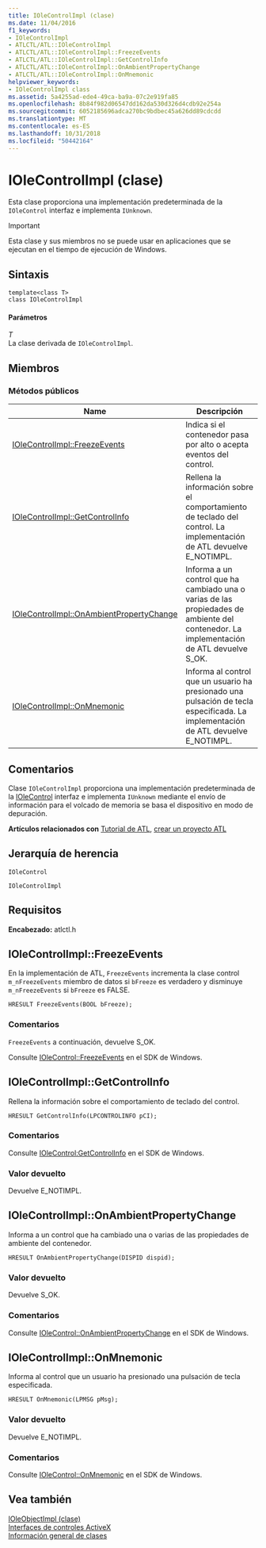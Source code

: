 ```yaml
---
title: IOleControlImpl (clase)
ms.date: 11/04/2016
f1_keywords:
- IOleControlImpl
- ATLCTL/ATL::IOleControlImpl
- ATLCTL/ATL::IOleControlImpl::FreezeEvents
- ATLCTL/ATL::IOleControlImpl::GetControlInfo
- ATLCTL/ATL::IOleControlImpl::OnAmbientPropertyChange
- ATLCTL/ATL::IOleControlImpl::OnMnemonic
helpviewer_keywords:
- IOleControlImpl class
ms.assetid: 5a4255ad-ede4-49ca-ba9a-07c2e919fa85
ms.openlocfilehash: 8b84f982d06547dd162da530d326d4cdb92e254a
ms.sourcegitcommit: 6052185696adca270bc9bdbec45a626dd89cdcdd
ms.translationtype: MT
ms.contentlocale: es-ES
ms.lasthandoff: 10/31/2018
ms.locfileid: "50442164"
---
```

# <a name="iolecontrolimpl-class"></a>IOleControlImpl (clase)

Esta clase proporciona una implementación predeterminada de la `IOleControl` interfaz e implementa `IUnknown`.

> [!IMPORTANT]
>  Esta clase y sus miembros no se puede usar en aplicaciones que se ejecutan en el tiempo de ejecución de Windows.

## <a name="syntax"></a>Sintaxis

```
template<class T>
class IOleControlImpl
```

#### <a name="parameters"></a>Parámetros

*T*<br/>
La clase derivada de `IOleControlImpl`.

## <a name="members"></a>Miembros

### <a name="public-methods"></a>Métodos públicos

|Name|Descripción|
|----------|-----------------|
|[IOleControlImpl::FreezeEvents](#freezeevents)|Indica si el contenedor pasa por alto o acepta eventos del control.|
|[IOleControlImpl::GetControlInfo](#getcontrolinfo)|Rellena la información sobre el comportamiento de teclado del control. La implementación de ATL devuelve E_NOTIMPL.|
|[IOleControlImpl::OnAmbientPropertyChange](#onambientpropertychange)|Informa a un control que ha cambiado una o varias de las propiedades de ambiente del contenedor. La implementación de ATL devuelve S_OK.|
|[IOleControlImpl::OnMnemonic](#onmnemonic)|Informa al control que un usuario ha presionado una pulsación de tecla especificada. La implementación de ATL devuelve E_NOTIMPL.|

## <a name="remarks"></a>Comentarios

Clase `IOleControlImpl` proporciona una implementación predeterminada de la [IOleControl](/windows/desktop/api/ocidl/nn-ocidl-iolecontrol) interfaz e implementa `IUnknown` mediante el envío de información para el volcado de memoria se basa el dispositivo en modo de depuración.

**Artículos relacionados con** [Tutorial de ATL](../../atl/active-template-library-atl-tutorial.md), [crear un proyecto ATL](../../atl/reference/creating-an-atl-project.md)

## <a name="inheritance-hierarchy"></a>Jerarquía de herencia

`IOleControl`

`IOleControlImpl`

## <a name="requirements"></a>Requisitos

**Encabezado:** atlctl.h

##  <a name="freezeevents"></a>  IOleControlImpl::FreezeEvents

En la implementación de ATL, `FreezeEvents` incrementa la clase control `m_nFreezeEvents` miembro de datos si `bFreeze` es verdadero y disminuye `m_nFreezeEvents` si `bFreeze` es FALSE.

```
HRESULT FreezeEvents(BOOL bFreeze);
```

### <a name="remarks"></a>Comentarios

`FreezeEvents` a continuación, devuelve S_OK.

Consulte [IOleControl::FreezeEvents](/windows/desktop/api/ocidl/nf-ocidl-iolecontrol-freezeevents) en el SDK de Windows.

##  <a name="getcontrolinfo"></a>  IOleControlImpl::GetControlInfo

Rellena la información sobre el comportamiento de teclado del control.

```
HRESULT GetControlInfo(LPCONTROLINFO pCI);
```

### <a name="remarks"></a>Comentarios

Consulte [IOleControl:GetControlInfo](/windows/desktop/api/ocidl/nf-ocidl-iolecontrol-getcontrolinfo) en el SDK de Windows.

### <a name="return-value"></a>Valor devuelto

Devuelve E_NOTIMPL.

##  <a name="onambientpropertychange"></a>  IOleControlImpl::OnAmbientPropertyChange

Informa a un control que ha cambiado una o varias de las propiedades de ambiente del contenedor.

```
HRESULT OnAmbientPropertyChange(DISPID dispid);
```

### <a name="return-value"></a>Valor devuelto

Devuelve S_OK.

### <a name="remarks"></a>Comentarios

Consulte [IOleControl::OnAmbientPropertyChange](/windows/desktop/api/ocidl/nf-ocidl-iolecontrol-onambientpropertychange) en el SDK de Windows.

##  <a name="onmnemonic"></a>  IOleControlImpl::OnMnemonic

Informa al control que un usuario ha presionado una pulsación de tecla especificada.

```
HRESULT OnMnemonic(LPMSG pMsg);
```

### <a name="return-value"></a>Valor devuelto

Devuelve E_NOTIMPL.

### <a name="remarks"></a>Comentarios

Consulte [IOleControl::OnMnemonic](/windows/desktop/api/ocidl/nf-ocidl-iolecontrol-onmnemonic) en el SDK de Windows.

## <a name="see-also"></a>Vea también

[IOleObjectImpl (clase)](../../atl/reference/ioleobjectimpl-class.md)<br/>
[Interfaces de controles ActiveX](/windows/desktop/com/activex-controls-interfaces)<br/>
[Información general de clases](../../atl/atl-class-overview.md)
